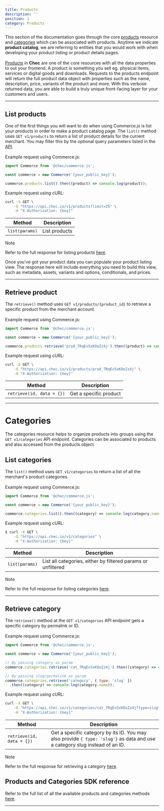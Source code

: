 ```yaml
---
title: Products
description: ''
position: 1
category: Products
---
```


This section of the documentation goes through the core [products](#list-products) resource and [categories](#categories) which can be associated with products. Anytime we indicate **product catalog**, we are referring to entities that you would work with when developing your product listing or product details pages.\
\
[Products](/docs/api/?shell#products) in **Chec** are one of the core resources with all the data properties to out your frontend. A product is something you sell eg. physical items, services or digital goods and downloads. Requests to the products endpoint will return the full product data object with properties such as the name, description, price, variants of the product and more. With this verbose returned data, you are able to build a truly unique front-facing layer for your customers and users.

---

## List products

One of the first things you will want to do when using Commerce.js is list your products in order to make a product catalog page. The `list()` method uses `GET v1/products` to return a list of product details for the current merchant. You may filter this by the optional query parameters listed in the [API](/docs/api/?shell#list-all-products).\
\
Example request using Commerce.js:

```js
import Commerce from '@chec/commerce.js';

const commerce = new Commerce('{your_public_key}');

commerce.products.list().then((product) => console.log(product));
```

Example request using cURL:

```bash
curl -X GET \
    -G "https://api.chec.io/v1/products?limit=25" \
    -H "X-Authorization: {key}"
```

| Method | Description |
| -------------------- | ----------- |
| `list(params)`       | List products |

<div class="highlight highlight--note">
    <span>Note</span>
    <p>Refer to the full response for listing products <a href="/docs/api/?shell#products">here</a>.</p>
</div>

Once you've got your product data you can populate your product listing view. The response here will include everything you need to build this view, such as metadata, assets, variants and options, conditionals, and prices.

---

## Retrieve product

The `retrieve()` method uses `GET v1/products/{product_id}` to retrieve a specific product from the merchant account.\
\
Example request using Commerce.js:

```js
import Commerce from '@chec/commerce.js';

const commerce = new Commerce('{your_public_key}');

commerce.products.retrieve('prod_7RqEv5xKOoZz4j').then((product) => console.log(product.name));
```

Example request using cURL:

```bash
curl -X GET \
    -G "https://api.chec.io/v1/products/prod_7RqEv5xKOoZz4j" \
    -H "X-Authorization: {key}"
```

| Method | Description |
| -------------------- | ----------- |
| `retrieve(id, data = {})`  | Get a specific product |

---

# Categories

The categories resource helps to organize products into groups using the `GET v1/categories` API endpoint. Categories can be associated to products and also accessed from the products object.

## List categories

The `list()` method uses `GET v1/categories` to return a list of all the merchant's product categories.\
\
Example request using Commerce.js:

```js
import Commerce from '@chec/commerce.js';

const commerce = new Commerce('{your_public_key}');

commerce.categories.list().then((category) => console.log(category.name));
```

Example request using cURL:

```bash
$ curl -X GET \
    -G "https://api.chec.io/v1/categories" \
    -H "X-Authorization: {key}"
```

| Method | Description |
| -------------------- | ----------- |
| `list(params)`       | List all categories, either by filtered params or unfiltered |

<div class="highlight highlight--note">
<span>Note</span>
  <p>Refer to the full response for listing categories <a href="/docs/api/?shell#categories">here</a>.</p>
</div>

---

## Retrieve category

The `retrieve()` method at the `GET v1/categories` API endpoint gets a specific category by permalink or ID.\
\
Example request using Commerce.js:

```js
import Commerce from '@chec/commerce.js';

const commerce = new Commerce('{your_public_key}');

// By passing category as param
commerce.categories.retrieve('cat_7RqEv5xKOoZz4j').then((category) => console.log(category.name));

// By passing slug/permalink as param
commerce.categories.retrieve('category', { type: 'slug' })
  .then((category) => console.log(category.name));
```

Example request using cURL:

```bash
curl -X GET \
    -G "https://api.chec.io/v1/categories/cat_7RqEv5xKOoZz4j?type=slug" \
    -H "X-Authorization: {key}"
```

| Method | Description |
| -------------------- | ----------- |
| `retrieve(id, data = {})`  |  Get a specific category by its ID. You may also provide `{ type: 'slug'}` as data and use a category slug instead of an ID.  |

<div class="highlight highlight--note">
    <span>Note</span>
    <p>Refer to the full response for retrieving a category <a href="/docs/api/?shell#retrieve-category">here</a>.</p>
</div>

## Products and Categories SDK reference

Refer to the full list of all the available products and categories methods [here](/docs/sdk/full-sdk-reference#products).

---



